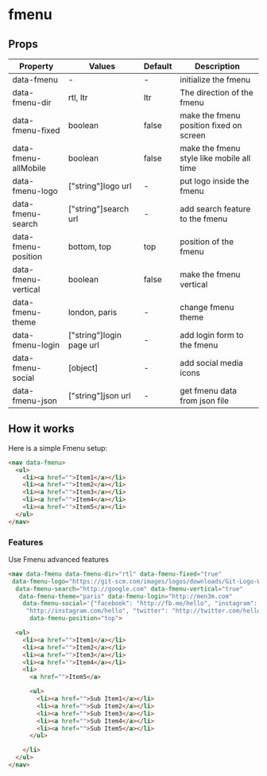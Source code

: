 # fmenu

## Props

Property|Values|Default|Description
---|---|---|---
data-fmenu|-|-|initialize the fmenu
data-fmenu-dir|rtl, ltr|ltr|The direction of the fmenu
data-fmenu-fixed|boolean|false|make the fmenu position fixed on screen
data-fmenu-allMobile|boolean|false|make the fmenu style like mobile all time
data-fmenu-logo|["string"]logo url|-|put logo inside the fmenu
data-fmenu-search|["string"]search url|-|add search feature to the fmenu
data-fmenu-position|bottom, top|top|position of the fmenu
data-fmenu-vertical|boolean|false|make the fmenu vertical
data-fmenu-theme|london, paris|-|change fmenu theme
data-fmenu-login|["string"]login page url|-|add login form to the fmenu
data-fmenu-social|[object]|-|add social media icons
data-fmenu-json|["string"]json url|-|get fmenu data from json file

## How it works
Here is a simple Fmenu setup:

```html
<nav data-fmenu>
  <ul>
    <li><a href="">Item1</a></li>
    <li><a href="">Item2</a></li>
    <li><a href="">Item3</a></li>
    <li><a href="">Item4</a></li>
    <li><a href="">Item5</a></li>
  </ul>
</nav>
  ```

### Features
Use Fmenu advanced features

```html
<nav data-fmenu data-fmenu-dir="rtl" data-fmenu-fixed="true"
 data-fmenu-logo="https://git-scm.com/images/logos/downloads/Git-Logo-White.png"
  data-fmenu-search="http://google.com" data-fmenu-vertical="true"
   data-fmenu-theme="paris" data-fmenu-login="http://men3m.com"
    data-fmenu-social='{"facebook": "http://fb.me/hello", "instagram":
     "http://instagram.com/hello", "twitter": "http://twitter.com/hello"}'
      data-fmenu-position="top">

  <ul>
    <li><a href="">Item1</a></li>
    <li><a href="">Item2</a></li>
    <li><a href="">Item3</a></li>
    <li><a href="">Item4</a></li>
    <li>
      <a href="">Item5</a>

      <ul>
        <li><a href="">Sub Item1</a></li>
        <li><a href="">Sub Item2</a></li>
        <li><a href="">Sub Item3</a></li>
        <li><a href="">Sub Item4</a></li>
        <li><a href="">Sub Item5</a></li>
      </ul>

    </li>
  </ul>
</nav>
  ```
